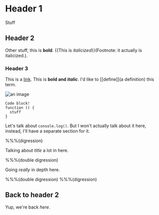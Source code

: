 # Header 1

Stuff

## Header 2

Other stuff, this is **bold**. {{This is _italicized_}}(Footnote: it actually is italicized.).

### Header 3

This is a [link](https://google.com). This is **bold and _italic_**. I'd like to [[define]](a definition) this term.

![an image](image.png)

```
Code block!
function () {
  stuff
}
```

Let's talk about `console.log()`. But I won't actually talk about it here, instead, I'll have a separate section for it.

%%%(digression)

Talking about _title_ a lot in here.

%%%(double digression)

Going _really_ in depth here.

%%%(double digression)
%%%(digression)

## Back to header 2

Yup, we're back _here_.
